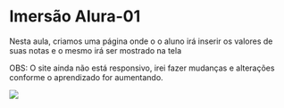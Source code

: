
# Imersão Alura-01

<p>Nesta aula, criamos uma página onde o o aluno irá inserir os valores de suas notas e o mesmo irá ser mostrado na tela</p>
<p>OBS: O site ainda não está responsivo, irei fazer mudanças e alterações conforme o  aprendizado for aumentando.</p>

<img  align="center" src="https://user-images.githubusercontent.com/97850268/157348476-8eb4c9a0-558e-4571-adca-aa8b9ab6d5b3.png">
